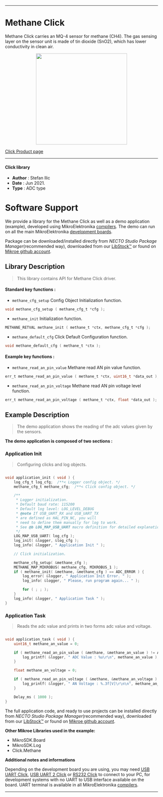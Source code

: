 
---
# Methane Click

Methane Click carries an MQ-4 sensor for methane (CH4). The gas sensing layer on the sensor unit is made of tin dioxide (SnO2), which has lower conductivity in clean air.

<p align="center">
  <img src="https://download.mikroe.com/images/click_for_ide/methane_click.png" height=300px>
</p>

[Click Product page](https://www.mikroe.com/methane-click)

---


#### Click library

- **Author**        : Stefan Ilic
- **Date**          : Jun 2021.
- **Type**          : ADC type


# Software Support

We provide a library for the Methane Click
as well as a demo application (example), developed using MikroElektronika
[compilers](https://www.mikroe.com/necto-studio).
The demo can run on all the main MikroElektronika [development boards](https://www.mikroe.com/development-boards).

Package can be downloaded/installed directly from *NECTO Studio Package Manager*(recommended way), downloaded from our [LibStock&trade;](https://libstock.mikroe.com) or found on [Mikroe github account](https://github.com/MikroElektronika/mikrosdk_click_v2/tree/master/clicks).

## Library Description

> This library contains API for Methane Click driver.

#### Standard key functions :

- `methane_cfg_setup` Config Object Initialization function.
```c
void methane_cfg_setup ( methane_cfg_t *cfg );
```

- `methane_init` Initialization function.
```c
METHANE_RETVAL methane_init ( methane_t *ctx, methane_cfg_t *cfg );
```

- `methane_default_cfg` Click Default Configuration function.
```c
void methane_default_cfg ( methane_t *ctx );
```

#### Example key functions :

- `methane_read_an_pin_value` Methane read AN pin value function.
```c
err_t methane_read_an_pin_value ( methane_t *ctx, uint16_t *data_out );
```

- `methane_read_an_pin_voltage` Methane read AN pin voltage level function.
```c
err_t methane_read_an_pin_voltage ( methane_t *ctx, float *data_out );
```


## Example Description

> The demo application shows the reading of the adc values given by the sensors.

**The demo application is composed of two sections :**

### Application Init

> Configuring clicks and log objects.

```c

void application_init ( void ) {
    log_cfg_t log_cfg;  /**< Logger config object. */
    methane_cfg_t methane_cfg;  /**< Click config object. */

    /** 
     * Logger initialization.
     * Default baud rate: 115200
     * Default log level: LOG_LEVEL_DEBUG
     * @note If USB_UART_RX and USB_UART_TX 
     * are defined as HAL_PIN_NC, you will 
     * need to define them manually for log to work. 
     * See @b LOG_MAP_USB_UART macro definition for detailed explanation.
     */
    LOG_MAP_USB_UART( log_cfg );
    log_init( &logger, &log_cfg );
    log_info( &logger, " Application Init " );

    // Click initialization.

    methane_cfg_setup( &methane_cfg );
    METHANE_MAP_MIKROBUS( methane_cfg, MIKROBUS_1 );
    if ( methane_init( &methane, &methane_cfg ) == ADC_ERROR ) {
        log_error( &logger, " Application Init Error. " );
        log_info( &logger, " Please, run program again... " );

        for ( ; ; );
    }
    log_info( &logger, " Application Task " );
}

```

### Application Task

> Reads the adc value and prints in two forms adc value and voltage.

```c

void application_task ( void ) {
    uint16_t methane_an_value = 0;

    if ( methane_read_an_pin_value ( &methane, &methane_an_value ) != ADC_ERROR ) {
        log_printf( &logger, " ADC Value : %u\r\n", methane_an_value );
    }

    float methane_an_voltage = 0;

    if ( methane_read_an_pin_voltage ( &methane, &methane_an_voltage ) != ADC_ERROR ) {
        log_printf( &logger, " AN Voltage : %.3f[V]\r\n\n", methane_an_voltage );
    }

    Delay_ms ( 1000 );
}

```


The full application code, and ready to use projects can be installed directly from *NECTO Studio Package Manager*(recommended way), downloaded from our [LibStock&trade;](https://libstock.mikroe.com) or found on [Mikroe github account](https://github.com/MikroElektronika/mikrosdk_click_v2/tree/master/clicks).

**Other Mikroe Libraries used in the example:**

- MikroSDK.Board
- MikroSDK.Log
- Click.Methane

**Additional notes and informations**

Depending on the development board you are using, you may need
[USB UART Click](https://www.mikroe.com/usb-uart-click),
[USB UART 2 Click](https://www.mikroe.com/usb-uart-2-click) or
[RS232 Click](https://www.mikroe.com/rs232-click) to connect to your PC, for
development systems with no UART to USB interface available on the board. UART
terminal is available in all MikroElektronika
[compilers](https://shop.mikroe.com/compilers).

---
